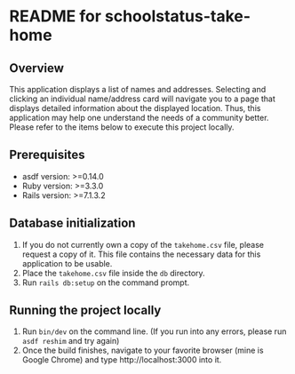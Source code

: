 # README for schoolstatus-take-home

## Overview ##
This application displays a list of names and addresses. Selecting and clicking an individual name/address card will navigate you to a page that displays detailed information about the displayed location. Thus, this application may help one understand the needs of a community better. Please refer to the items below to execute this project locally.

## Prerequisites ##
* asdf version: >=0.14.0
* Ruby version: >=3.3.0
* Rails version: >=7.1.3.2

## Database initialization ##
1. If you do not currently own a copy of the `takehome.csv` file, please request a copy of it. This file contains the necessary data for this application to be usable.
2. Place the `takehome.csv` file inside the `db` directory.
3. Run `rails db:setup` on the command prompt.

## Running the project locally ##
1. Run `bin/dev` on the command line.
    (If you run into any errors, please run `asdf reshim` and try again)
2. Once the build finishes, navigate to your favorite browser (mine is Google Chrome) and type http://localhost:3000 into it.
